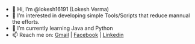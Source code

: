 - 👋 Hi, I’m @lokesh16191 (Lokesh Verma)
- 👀 I’m interested in developing simple Tools/Scripts that reduce mannual the efforts.
- 🌱 I’m currently learning Java and Python
- 📫 Reach me on: [Gmail] | [Facebook] | [Linkedin]

[Gmail]: <lokesh16191@gmail.com>
[Facebook]: <https://www.facebook.com/lokesh16191/>
[Linkedin]: <https://www.linkedin.com/in/lokesh16191/>
